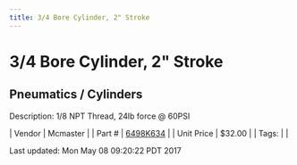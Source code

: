 ```yaml
---
title: 3/4 Bore Cylinder, 2" Stroke
---
```


# 3/4 Bore Cylinder, 2" Stroke
## Pneumatics / Cylinders
Description: 	1/8 NPT Thread, 24lb force @ 60PSI 

| Vendor | Mcmaster | 
| Part # | [6498K634](https://www.mcmaster.com/#6498K634) | 
| Unit Price | $32.00 | 
| Tags: |  | 

Last updated: Mon May 08 09:20:22 PDT 2017
